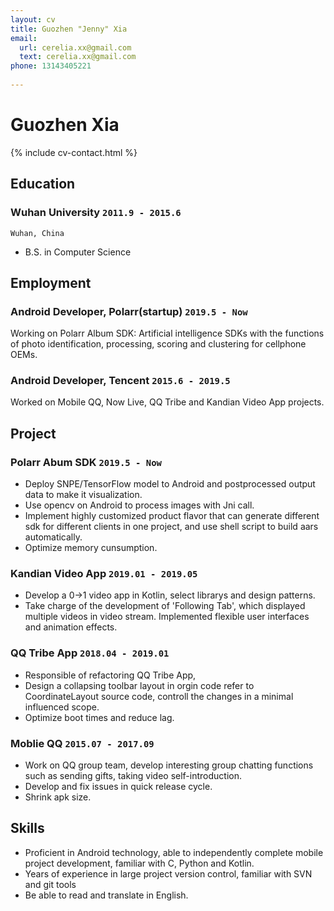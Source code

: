 ```yaml
---
layout: cv
title: Guozhen "Jenny" Xia
email:
  url: cerelia.xx@gmail.com
  text: cerelia.xx@gmail.com
phone: 13143405221
  
---
```


# Guozhen **Xia**
<!--
include contact information from the front matter
Supported arguments:
    - homepage: url, text
    - phone
    - email
-->

{% include cv-contact.html %}

## Education

### **Wuhan University** `2011.9 - 2015.6`

```
Wuhan, China
```

- B.S. in Computer Science



## Employment

### **Android Developer, Polarr(startup)** `2019.5 - Now`

Working on Polarr Album SDK: Artificial intelligence SDKs with the functions of photo identification, processing, scoring and clustering for cellphone OEMs. 


### **Android Developer, Tencent** `2015.6 - 2019.5`

Worked on Mobile QQ, Now Live, QQ Tribe and Kandian Video App projects.




## Project

### **Polarr Abum SDK** `2019.5 - Now`

- Deploy SNPE/TensorFlow model to Android and postprocessed output data to make it visualization.
- Use opencv on Android to process images with Jni call.
- Implement highly customized product flavor that can generate different sdk for different clients in one project, and use shell script to build aars automatically.
- Optimize memory cunsumption.



### **Kandian Video App** `2019.01 - 2019.05`

- Develop a 0->1 video app in Kotlin, select librarys and design patterns.
- Take charge of the development of 'Following Tab', which displayed multiple videos in video stream. Implemented flexible user interfaces and animation effects.


### **QQ Tribe App** `2018.04 - 2019.01`

- Responsible of refactoring QQ Tribe App, 
- Design a collapsing toolbar layout in orgin code refer to CoordinateLayout source code,  controll the changes in a minimal influenced scope.
- Optimize boot times and reduce lag.


### **Moblie QQ** `2015.07 - 2017.09`

- Work on QQ group team, develop interesting group chatting functions such as sending gifts, taking video self-introduction.
- Develop and fix issues in quick release cycle.
- Shrink apk size.



## Skills

- Proficient in Android technology, able to independently complete mobile project development, familiar with C, Python and Kotlin.
- Years of experience in large project version control, familiar with SVN and git tools
- Be able to read and translate in English.



<!-- ### Footer

Last updated: April 2020 -->
